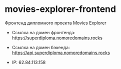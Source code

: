 # movies-explorer-frontend

Фронтенд дипломного проекта Movies Explorer

* Ссылка на домен фронтенда: https://superdiploma.nomoredomains.rocks

* Ссылка на домен бэкенда: https://api.superdiploma.nomoredomains.rocks

* IP: 62.84.113.158